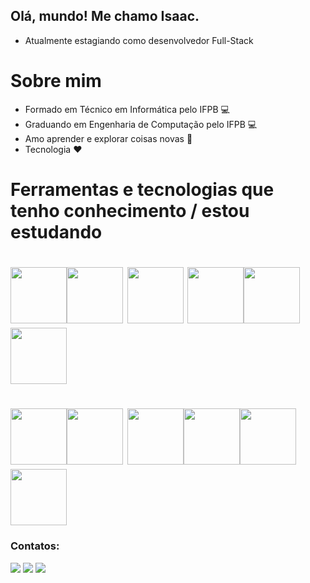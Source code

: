 ## Olá, mundo! Me chamo Isaac.
 - Atualmente estagiando como desenvolvedor Full-Stack
# Sobre mim
 - Formado em Técnico em Informática pelo IFPB 💻
 - Graduando em Engenharia de Computação pelo IFPB 💻
 - Amo aprender e explorar coisas novas 😬
 - Tecnologia ❤️

# Ferramentas e tecnologias que tenho conhecimento / estou estudando

<h1>

<img src="https://cdn.jsdelivr.net/gh/devicons/devicon/icons/python/python-original.svg" width="90" height="90" /><img src="https://cdn.jsdelivr.net/gh/devicons/devicon/icons/javascript/javascript-original.svg" width="90" height="90"> <img src="https://cdn.jsdelivr.net/gh/devicons/devicon/icons/cplusplus/cplusplus-original.svg" width="90" height="90" > <img src="https://cdn.jsdelivr.net/gh/devicons/devicon/icons/postgresql/postgresql-original.svg" width="90" height="90"/><img src="https://cdn.jsdelivr.net/gh/devicons/devicon/icons/java/java-original.svg"           width="90" height="90"/> <img src="https://cdn.jsdelivr.net/gh/devicons/devicon/icons/jetbrains/jetbrains-original.svg" height="90" width="90"/>


<h1/>
<img src="https://cdn.jsdelivr.net/gh/devicons/devicon/icons/jupyter/jupyter-original-wordmark.svg" width="90" height="90"  /><img src="https://cdn.jsdelivr.net/gh/devicons/devicon/icons/nodejs/nodejs-plain-wordmark.svg" width="90" height="90"     /> <img src="https://cdn.jsdelivr.net/gh/devicons/devicon/icons/mysql/mysql-original-wordmark.svg" width="90" height="90"    /><img src="https://cdn.jsdelivr.net/gh/devicons/devicon/icons/css3/css3-original-wordmark.svg" width="90" height="90"/><img src="https://cdn.jsdelivr.net/gh/devicons/devicon/icons/html5/html5-original-wordmark.svg" width="90" height="90"/><img 
src="https://logodownload.org/wp-content/uploads/2020/04/excel-logo-0-1536x1536.png" width="90" height="90"/> 


### Contatos:

<div>
<a href="https://www.instagram.com/_isaacantony/" target="_blank"><img src="https://img.shields.io/badge/-Instagram-%23E4405F?style=for-the-badge&logo=instagram&logoColor=white" target="_blank"></a>
<a href = "mailto:isaacasb16@gmail.com"><img src="https://img.shields.io/badge/Gmail-D14836?style=for-the-badge&logo=gmail&logoColor=white" target="_blank"></a>
<a href="https://www.linkedin.com/in/isaac-ant%C3%B4nio-b2bb85173/" target="_blank"><img src="https://img.shields.io/badge/-LinkedIn-%230077B5?style=for-the-badge&logo=linkedin&logoColor=white" target="_blank"></a>   
</div>



<!---
isaacantonio/isaacantonio is a ✨ special ✨ repository because its `README.md` (this file) appears on your GitHub profile.
You can click the Preview link to take a look at your changes.
--->
